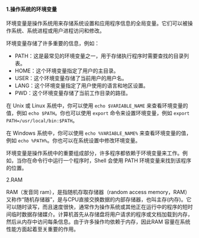 #### 1.操作系统的环境变量

环境变量是操作系统用来存储系统设置和应用程序信息的全局变量。它们可以被操作系统、系统进程或用户进程访问和修改。

环境变量存储了许多重要的信息，例如：

- PATH：这是最常见的环境变量之一，用于存储执行程序时需要查找的目录列表。
- HOME：这个环境变量指定了用户的主目录。
- USER：这个环境变量存储了当前用户的用户名。
- LANG：这个环境变量指定了用户使用的语言和地区设置。
- PWD：这个环境变量存储了当前工作目录的路径。

在 Unix 或 Linux 系统中，你可以使用 `echo $VARIABLE_NAME` 来查看环境变量的值，例如 `echo $PATH`。你也可以使用 `export` 命令来设置环境变量，例如 `export PATH=/usr/local/bin:$PATH`。

在 Windows 系统中，你可以使用 `echo %VARIABLE_NAME%` 来查看环境变量的值，例如 `echo %PATH%`。你也可以在系统设置中修改环境变量。

环境变量是操作系统中的重要组成部分，许多程序都依赖于环境变量来工作。例如，当你在命令行中运行一个程序时，Shell 会使用 PATH 环境变量来找到该程序的位置。

2.RAM

RAM（发音同 ram），是指随机存取存储器（random access memory，RAM）又称作“随机存储器”，是与CPU直接交换数据的内部存储器，也叫主存(内存)。它可以随时读写，而且速度很快，通常作为操作系统或其他正在运行中的程序的短时间临时数据存储媒介。计算机首先从存储盘将用户请求的程序或文档加载到内存，然后从内存中访问每条信息。由于许多操作均依赖于内存，因此RAM 容量在系统性能方面起着至关重要的作用。
